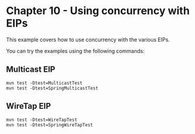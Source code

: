 Chapter 10 - Using concurrency with EIPs 
========================================

This example covers how to use concurrency with the various EIPs.

You can try the examples using the following commands:

Multicast EIP
-------------

    mvn test -Dtest=MulticastTest
    mvn test -Dtest=SpringMulticastTest

WireTap EIP
-------------

    mvn test -Dtest=WireTapTest
    mvn test -Dtest=SpringWireTapTest

    
